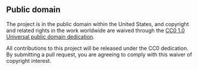 ## Public domain

The project is in the public domain within the United States, and copyright and related rights in the work worldwide are waived through the [CC0 1.0 Universal public domain dedication][CC0].

All contributions to this project will be released under the CC0 dedication. By submitting a pull request, you are agreeing to comply with this waiver of copyright interest.

[CC0]: http://creativecommons.org/publicdomain/zero/1.0/
